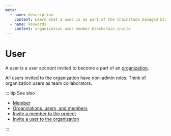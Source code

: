 ```yaml
---
meta:
  - name: description
    content: Learn what a user is as part of the Chainstack managed blockchain services.
  - name: keywords
    content: organization user member blockchain invite
---
```


# User

A user is a user account invited to become a part of an [organization](/glossary/organization).

All users invited to the organization have non-admin roles. Think of organization users as team collaborators.

::: tip See also

* [Member](/glossary/member)
* <a href="https://support.chainstack.com/hc/en-us/articles/900001563563" target="_blank">Organizations, users, and members</a>
* [Invite a member to the project](/platform/invite-a-member-to-the-project)
* [Invite a user to the organization](/platform/invite-a-user-to-the-organization)

:::
